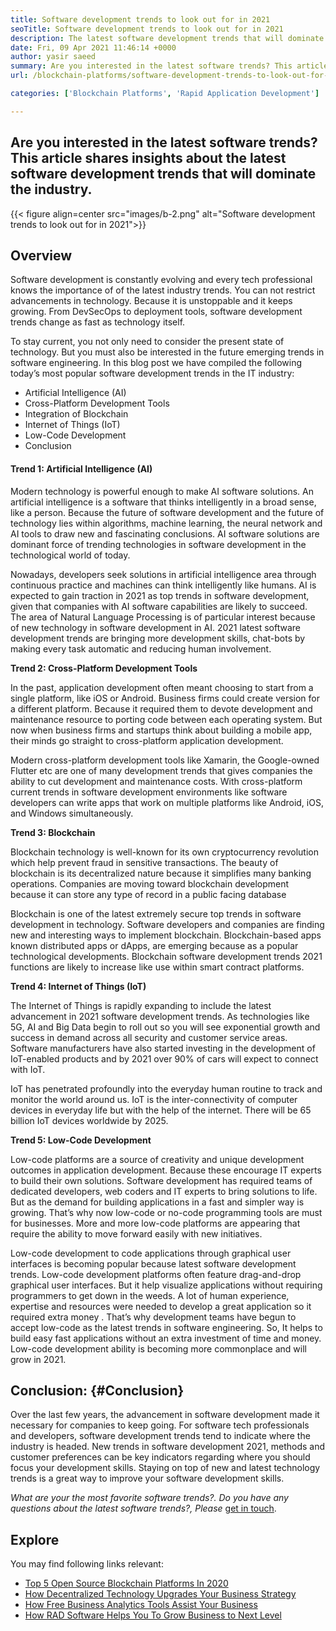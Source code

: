 ```yaml
---
title: Software development trends to look out for in 2021
seoTitle: Software development trends to look out for in 2021
description: The latest software development trends that will dominate the technology sector include blockchain, artificial intelligence, no-code, and more novel trends.
date: Fri, 09 Apr 2021 11:46:14 +0000
author: yasir saeed
summary: Are you interested in the latest software trends? This article shares insights about the latest software development trends that will dominate the industry.
url: /blockchain-platforms/software-development-trends-to-look-out-for-in-2021/

categories: ['Blockchain Platforms', 'Rapid Application Development']

---
```

## Are you interested in the latest software trends? This article shares insights about the latest software development trends that will dominate the industry.

{{< figure align=center src="images/b-2.png" alt="Software development trends to look out for in 2021">}}  

## **Overview**

Software development is constantly evolving and every tech professional knows the importance of of the latest industry trends. You can not restrict advancements in technology. Because it is unstoppable and it keeps growing. From DevSecOps to deployment tools, software development trends change as fast as technology itself.

To stay current, you not only need to consider the present state of technology. But you must also be interested in the future emerging trends in software engineering. In this blog post we have compiled the following today’s most popular software development trends in the IT industry:

  * Artificial Intelligence (AI)
  * Cross-Platform Development Tools
  * Integration of Blockchain
  * Internet of Things (IoT)
  * Low-Code Development
  * Conclusion

#### **Trend 1: Artificial Intelligence (AI)**

Modern technology is powerful enough to make AI software solutions. An artificial intelligence is a software that thinks intelligently in a broad sense, like a person. Because the future of software development and the future of technology lies within algorithms, machine learning, the neural network and AI tools to draw new and fascinating conclusions. AI software solutions are dominant force of trending technologies in software development in the technological world of today.

Nowadays, developers seek solutions in artificial intelligence area through continuous practice and machines can think intelligently like humans. AI is expected to gain traction in 2021 as top trends in software development, given that companies with AI software capabilities are likely to succeed. The area of Natural Language Processing is of particular interest because of new technology in software development in AI. 2021 latest software development trends are bringing more development skills, chat-bots by making every task automatic and reducing human involvement.

<strong id="cross-platform-development-tools
">Trend 2: Cross-Platform Development Tools</strong>

In the past, application development often meant choosing to start from a single platform, like iOS or Android. Business firms could create version for a different platform. Because it required them to devote development and maintenance resource to porting code between each operating system. But now when business firms and startups think about building a mobile app, their minds go straight to cross-platform application development.

Modern cross-platform development tools like Xamarin, the Google-owned Flutter etc are one of many development trends that gives companies the ability to cut development and maintenance costs. With cross-platform current trends in software development environments like software developers can write apps that work on multiple platforms like Android, iOS, and Windows simultaneously.

**Trend 3: Blockchain**

Blockchain technology is well-known for its own cryptocurrency revolution which help prevent fraud in sensitive transactions. The beauty of blockchain is its decentralized nature because it simplifies many banking operations. Companies are moving toward blockchain development because it can store any type of record in a public facing database

Blockchain is one of the latest extremely secure top trends in software development in technology. Software developers and companies are finding new and interesting ways to implement blockchain. Blockchain-based apps known distributed apps or dApps, are emerging because as a popular technological developments. Blockchain software development trends 2021 functions are likely to increase like use within smart contract platforms.

**Trend 4: Internet of Things (IoT)**

The Internet of Things is rapidly expanding to include the latest advancement in 2021 software development trends. As technologies like 5G, AI and Big Data begin to roll out so you will see exponential growth and success in demand across all security and customer service areas. Software manufacturers have also started investing in the development of IoT-enabled products and by 2021 over 90% of cars will expect to connect with IoT.

IoT has penetrated profoundly into the everyday human routine to track and monitor the world around us. IoT is the inter-connectivity of computer devices in everyday life but with the help of the internet. There will be 65 billion IoT devices worldwide by 2025.

**Trend 5: Low-Code Development**

Low-code platforms are a source of creativity and unique development outcomes in application development. Because these encourage IT experts to build their own solutions. Software development has required teams of dedicated developers, web coders and IT experts to bring solutions to life. But as the demand for building applications in a fast and simpler way is growing. That’s why now low-code or no-code programming tools are must for businesses. More and more low-code platforms are appearing that require the ability to move forward easily with new initiatives.

Low-code development to code applications through graphical user interfaces is becoming popular because latest software development trends. Low-code development platforms often feature drag-and-drop graphical user interfaces. But it help visualize applications without requiring programmers to get down in the weeds. A lot of human experience, expertise and resources were needed to develop a great application so it required extra money . That’s why development teams have begun to accept low-code as the latest trends in software engineering. So, It helps to build easy fast applications without an extra investment of time and money. Low-code development ability is becoming more commonplace and will grow in 2021.

## **Conclusion**: {#Conclusion}

Over the last few years, the advancement in software development made it necessary for companies to keep going. For software tech professionals and developers, software development trends tend to indicate where the industry is headed. New trends in software development 2021, methods and customer preferences can be key indicators regarding where you should focus your development skills. Staying on top of new and latest technology trends is a great way to improve your software development skills.

_What are your the most favorite software trends?. Do you have any questions about the latest software trends?, Please_ [get in touch][1].

## Explore

You may find following links relevant:

  * [Top 5 Open Source Blockchain Platforms In 2020][2]
  * [How Decentralized Technology Upgrades Your Business Strategy][3]
  * [How Free Business Analytics Tools Assist Your Business][4]
  * [How RAD Software Helps You To Grow Business to Next Level][5]

 [1]: mailto:yasir.saeed@aspose.com
 [2]: https://blog.containerize.com/blockchain-platforms/top-5-open-source-blockchain-platforms-in-2020/

 [3]: https://blog.containerize.com/2020/11/27/how-decentralized-technology-upgrades-your-business-strategy/
 [4]: https://blog.containerize.com/2021/03/12/how-free-business-analytics-tools-assist-your-business/
 [5]: https://blog.containerize.com/rapid-application-development/rapid-application-development-software-for-business-rad/